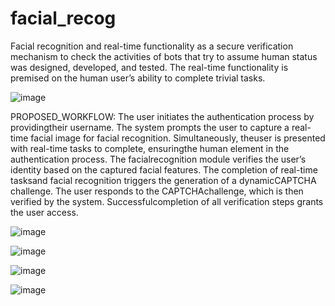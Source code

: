 # facial_recog
Facial recognition and real-time functionality as a secure verification mechanism to check the activities of bots that try to assume human status was designed, developed, and tested. The real-time functionality is premised on the human user’s ability to complete trivial tasks. 

![image](https://github.com/VijetaKamal03/facial_recog/assets/170758503/d1a5abf3-fa47-446b-9c84-3f4855e69125)

PROPOSED_WORKFLOW:
The  user  initiates  the  authentication  process  by  providingtheir username. The system prompts the user to capture a real-time  facial  image  for  facial  recognition.  Simultaneously,  theuser  is  presented  with  real-time  tasks  to  complete,  ensuringthe  human  element  in  the  authentication  process.  The  facialrecognition  module  verifies  the  user’s  identity  based  on  the captured  facial  features.  The  completion  of  real-time  tasksand  facial  recognition  triggers  the  generation  of  a  dynamicCAPTCHA  challenge.  The  user  responds  to  the  CAPTCHAchallenge,  which  is  then  verified  by  the  system.  Successfulcompletion of all verification steps grants the user access.


![image](https://github.com/VijetaKamal03/facial_recog/assets/170758503/6a7bdbbb-df12-4c4c-b25c-ae2792ae2eaa)

![image](https://github.com/VijetaKamal03/facial_recog/assets/170758503/2663e815-3207-49d0-b3ff-4604be4eeb5e)

![image](https://github.com/VijetaKamal03/facial_recog/assets/170758503/fc441a21-d72d-44de-b913-b97069abd42d)

![image](https://github.com/VijetaKamal03/facial_recog/assets/170758503/843a271f-fd99-4163-95da-25f74ae85d70)

